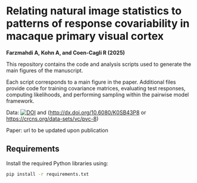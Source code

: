 # Relating natural image statistics to patterns of response covariability in macaque primary visual cortex

**Farzmahdi A, Kohn A, and Coen-Cagli R (2025)**

This repository contains the code and analysis scripts used to generate the main figures of the manuscript.

Each script corresponds to a main figure in the paper. Additional files provide code for training covariance matrices, evaluating test responses, computing likelihoods, and performing sampling within the pairwise model framework.

Data: [![DOI](https://zenodo.org/badge/DOI/10.5281/zenodo.15596406.svg)](https://doi.org/10.5281/zenodo.15596406) and (http://dx.doi.org/10.6080/K0SB43P8 or https://crcns.org/data-sets/vc/pvc-8)

Paper: url to be updated upon publication

## Requirements

Install the required Python libraries using:

```bash
pip install -r requirements.txt
	
